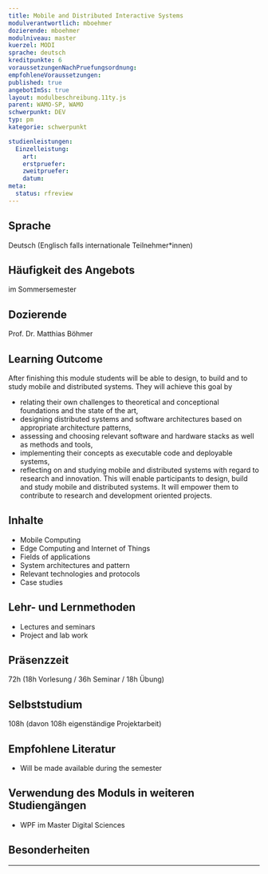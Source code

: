 ```yaml
---
title: Mobile and Distributed Interactive Systems
modulverantwortlich: mboehmer
dozierende: mboehmer
modulniveau: master
kuerzel: MODI
sprache: deutsch
kreditpunkte: 6
voraussetzungenNachPruefungsordnung: 
empfohleneVoraussetzungen: 
published: true
angebotImSs: true
layout: modulbeschreibung.11ty.js
parent: WAMO-SP, WAMO
schwerpunkt: DEV
typ: pm
kategorie: schwerpunkt

studienleistungen:
  Einzelleistung:
    art: 
    erstpruefer: 
    zweitpruefer: 
    datum: 
meta:
  status: rfreview     
---
```


## Sprache
Deutsch (Englisch falls internationale Teilnehmer*innen)

## Häufigkeit des Angebots
im Sommersemester

## Dozierende
Prof. Dr. Matthias Böhmer

## Learning Outcome
After finishing this module students will be able to design, to build and to study mobile and distributed systems. They will achieve this goal by
* relating their own challenges to theoretical and conceptional foundations and the state of the art,
* designing distributed systems and software architectures based on appropriate architecture patterns,
* assessing and choosing relevant software and hardware stacks as well as methods and tools,
* implementing their concepts as executable code and deployable systems,
* reflecting on and studying mobile and distributed systems with regard to research and innovation.
This will enable participants to design, build and study mobile and distributed systems. It will empower them to contribute to research and development oriented projects.

## Inhalte
* Mobile Computing
* Edge Computing and Internet of Things
* Fields of applications
* System architectures and pattern
* Relevant technologies and protocols
* Case studies

## Lehr- und Lernmethoden
* Lectures and seminars
* Project and lab work

## Präsenzzeit
72h (18h Vorlesung / 36h Seminar / 18h Übung)

## Selbststudium
108h (davon 108h eigenständige Projektarbeit)

## Empfohlene Literatur
* Will be made available during the semester

## Verwendung des Moduls in weiteren Studiengängen
* WPF im Master Digital Sciences
  
## Besonderheiten

---
